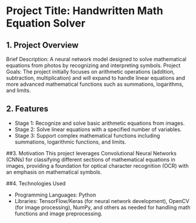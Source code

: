 # Project Title: Handwritten Math Equation Solver
## 1. Project Overview
Brief Description: A neural network model designed to solve mathematical equations from photos by recognizing and interpreting symbols.
Project Goals: The project initially focuses on arithmetic operations (addition, subtraction, multiplication) and will expand to handle linear equations and more advanced mathematical functions such as summations, logarithms, and limits.


## 2. Features
- Stage 1: Recognize and solve basic arithmetic equations from images.
- Stage 2: Solve linear equations with a specified number of variables.
- Stage 3: Support complex mathematical functions including summations, logarithmic functions, and limits.


##3. Motivation
This project leverages Convolutional Neural Networks (CNNs) for classifying different sections of mathematical equations in images, providing a foundation for optical character recognition (OCR) with an emphasis on mathematical symbols.


##4. Technologies Used
- Programming Languages: Python
- Libraries: TensorFlow/Keras (for neural network development), OpenCV (for image processing), NumPy, and others as needed for handling math functions and image preprocessing.

